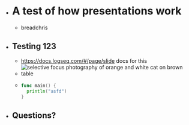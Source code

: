 - # A test of how presentations work
	- breadchris
- ## Testing 123
	- https://docs.logseq.com/#/page/slide docs for this
	- ![selective focus photography of orange and white cat on brown table](https://images.unsplash.com/photo-1573865526739-10659fec78a5?crop=entropy&cs=tinysrgb&fit=max&fm=jpg&ixid=MnwyNDYwNDl8MHwxfHNlYXJjaHwyfHxjYXR8ZW58MHx8fHwxNjY2NzAxOTk0&ixlib=rb-4.0.3&q=80&w=400)
	- ```go
	  func main() {
	    println("asfd")
	  }
	  ```
- ## Questions?